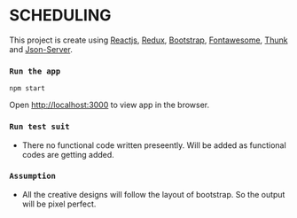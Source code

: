 # SCHEDULING

This project is create using [Reactjs](https://reactjs.org/docs/getting-started.html), [Redux](https://redux.js.org/), [Bootstrap](https://react-bootstrap.github.io/), [Fontawesome](https://fontawesome.com/), [Thunk](https://www.npmjs.com/package/redux-thunk) and [Json-Server](https://www.npmjs.com/package/json-server).



### `Run the app`

```
npm start
```
Open [http://localhost:3000](http://localhost:3000) to view app in the browser.



### `Run test suit`
- There no functional code written preseently. Will be added as functional codes are getting added.



### `Assumption`
- All the creative designs will follow the layout of bootstrap. So the output will be pixel perfect.

